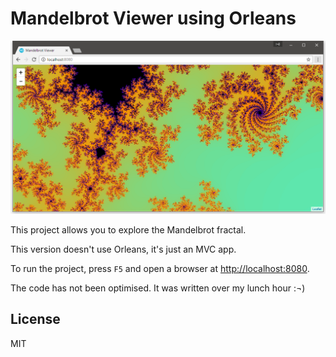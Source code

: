 # Mandelbrot Viewer using Orleans

![](screenshot.png)

This project allows you to explore the Mandelbrot fractal.

This version doesn't use Orleans, it's just an MVC app.

To run the project, press `F5` and open a browser at [http://localhost:8080](http://localhost:8080).

The code has not been optimised. It was written over my lunch hour :¬)

## License

MIT
